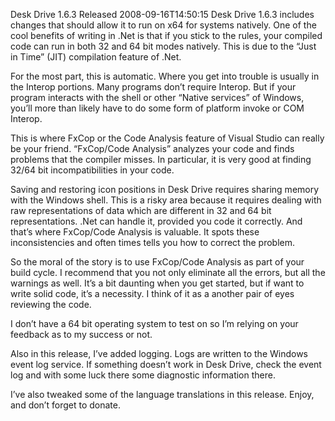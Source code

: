 Desk Drive 1.6.3 Released
2008-09-16T14:50:15
Desk Drive 1.6.3 includes changes that should allow it to run on x64 for systems natively. One of the cool benefits of writing in .Net is that if you stick to the rules, your compiled code can run in both 32 and 64 bit modes natively. This is due to the “Just in Time” (JIT) compilation feature of .Net.

For the most part, this is automatic. Where you get into trouble is usually in the Interop portions. Many programs don’t require Interop. But if your program interacts with the shell or other “Native services” of Windows, you’ll more than likely have to do some form of platform invoke or COM Interop.

This is where FxCop or the Code Analysis feature of Visual Studio can really be your friend. “FxCop/Code Analysis” analyzes your code and finds problems that the compiler misses. In particular, it is very good at finding 32/64 bit incompatibilities in your code. 

Saving and restoring icon positions in Desk Drive requires sharing memory with the Windows shell. This is a risky area because it requires dealing with raw representations of data which are different in 32 and 64 bit representations. .Net can handle it, provided you code it correctly. And that’s where FxCop/Code Analysis is valuable. It spots these inconsistencies and often times tells you how to correct the problem.

So the moral of the story is to use FxCop/Code Analysis as part of your build cycle. I recommend that you not only eliminate all the errors, but all the warnings as well. It’s a bit daunting when you get started, but if want to write solid code, it’s a necessity. I think of it as a another pair of eyes reviewing the code.

I don’t have a 64 bit operating system to test on so I’m relying on your feedback as to my success or not.

Also in this release, I’ve added logging. Logs are written to the Windows event log service. If something doesn’t work in Desk Drive, check the event log and with some luck there some diagnostic information there.

I’ve also tweaked some of the language translations in this release. Enjoy, and don’t forget to donate.
